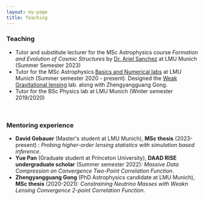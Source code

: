 ```yaml
---
layout: my-page
title: Teaching
---
```



### Teaching

- Tutor and substitute lecturer for the MSc Astrophysics course *Formation and Evolution of Cosmic Structures* by [Dr. Ariel Sanchez](https://www.mpe.mpg.de/~arielsan/) at LMU Munich (Summer Semester 2023)
- Tutor for the MSc Astrophysics [Basics and Numerical labs](https://www.usm.lmu.de/Lehre/Lehrveranstaltungen/Praktikum/) at LMU Munich (Summer semester 2020 - present). Designed the [Weak Gravitational lensing](https://datashare.mpcdf.mpg.de/s/iQL4nUmrDaYzmfP) lab. along with Zhengyangguang Gong.
- Tutor for the BSc Physics lab at LMU Munich (Winter semester 2019/2020)
  
&nbsp;

### Mentoring experience

- **David Gebauer** (Master's student at LMU Munich), **MSc thesis** (2023-present) : *Probing higher-order lensing statistics with simulation based inference*.
- **Yue Pan** (Graduate student at Princeton University), **DAAD RISE undergraduate scholar** (Summer semester 2022): *Massive Data Compression on Convergence Two-Point Correlation Function*.
- **Zhengyangguang Gong** (PhD Astrophysics candidate at LMU Munich), **MSc thesis** (2020-2021): *Constraining Neutrino Masses with Weakn Lensing Convergence 2-point Correlation Function*.

&nbsp;
